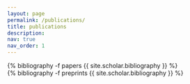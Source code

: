 ```yaml
---
layout: page
permalink: /publications/
title: publications
description: 
nav: true
nav_order: 1
---
```

<!-- _pages/publications.md -->
<div class="publications">
{% bibliography -f papers {{ site.scholar.bibliography }} %}
</div>

<div class="preprints">
{% bibliography -f preprints {{ site.scholar.bibliography }} %}
</div>